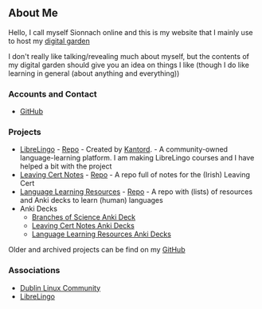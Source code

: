 ---
---

<!--
- Add Reasons Why and What I Use This Digital Garden For - Heading and Content
- Add Warnings/Things to Note - Heading and Content
-->
## About Me

Hello, I call myself Sionnach online and this is my website that I mainly use to host my [digital garden](./digital-gardens/_index.md)

I don't really like talking/revealing much about myself, but the contents of my digital garden should give you an idea on things I like (though I do like learning in general (about anything and everything))

### Accounts and Contact

- [GitHub](https://github.com/cutthroat78)
<!--Email:-->

### Projects

- [LibreLingo](https://librelingo.app/) - [Repo](https://github.com/LibreLingo/LibreLingo) - Created by [Kantord](https://github.com/kantord). - A community-owned language-learning platform. I am making LibreLingo courses and I have helped a bit with the project <!--Add any LibreLingo courses I have made when I finish them or when I actually start work on them-->
- [Leaving Cert Notes](https://cutthroat78.github.io/Leaving-Cert-Notes) - [Repo](https://github.com/cutthroat78/Leaving-Cert-Notes) -  A repo full of notes for the (Irish) Leaving Cert
- [Language Learning Resources](https://cutthroat78.github.io/Language-Learning-Resources) - [Repo](https://github.com/cutthroat78/Language-Learning-Resources) - A repo with (lists) of resources and Anki decks to learn (human) languages <!--Remove me when I move stuff from here to digital garden-->
- Anki Decks
  - [Branches of Science Anki Deck](https://github.com/cutthroat78/Branches-of-Science-Anki-Deck)
  - [Leaving Cert Notes Anki Decks](https://github.com/cutthroat78/Leaving-Cert-Notes/tree/main/anki)
  - [Language Learning Resources Anki Decks](https://github.com/cutthroat78/Language-Learning-Resources/releases) <!--Remove me when I move stuff from here to digital garden-->

Older and archived projects can be find on my [GitHub](https://github.com/cutthroat78?tab=repositories)

### Associations

- [Dublin Linux Community](https://dublinlinux.org)
- [LibreLingo](https://github.com/LibreLingo/LibreLingo)
